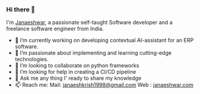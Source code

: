 ### Hi there 👋

I'm [Janaeshwar](https://janaesh1998.pythonanywhere.com/), a passionate self-taught Software developer and a freelance software engineer from India.

- 🔭 I’m currently working on developing contextual AI-assistant for an ERP software.
- 🌱 I’m passionate about implementing and learning cutting-edge technologies.
- 👯 I’m looking to collaborate on python frameworks
- 🤔 I’m looking for help in creating a CI/CD pipeline
- 💬 Ask me any thing I' ready to share my knowledge
- 📫 Reach me: 
      Mail: janaeshkrish1998@gmail.com
      Web : [janaeshwar.com](https://janaesh1998.pythonanywhere.com/)


